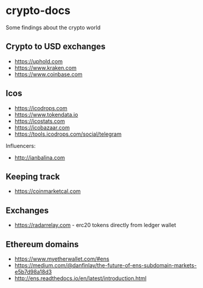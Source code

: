 # crypto-docs
Some findings about the crypto world

## Crypto to USD exchanges

* https://uphold.com
* https://www.kraken.com
* https://www.coinbase.com

## Icos 

* https://icodrops.com
* https://www.tokendata.io
* https://icostats.com
* https://icobazaar.com
* https://tools.icodrops.com/social/telegram

Influencers:

* http://ianbalina.com

## Keeping track 

* https://coinmarketcal.com

## Exchanges

* https://radarrelay.com - erc20 tokens directly from ledger wallet


## Ethereum domains

* https://www.myetherwallet.com/#ens
* https://medium.com/@danfinlay/the-future-of-ens-subdomain-markets-e5b7d98a18d3
* http://ens.readthedocs.io/en/latest/introduction.html
